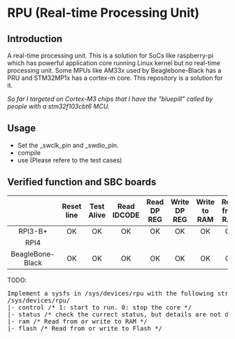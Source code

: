 # RPU (Real-time Processing Unit)

## Introduction
A real-time processing unit. This is a solution for SoCs like raspberry-pi which has powerful application core running Linux kernel but no real-time processing unit. Some MPUs like AM33x used by Beaglebone-Black has a PRU and STM32MP1x has a cortex-m core. This repository is a solution for it. 

*So far I targeted on Cortex-M3 chips that I have the "bluepill" called by people with a stm32f103cbt6 MCU.*

## Usage
- Set the _swclk_pin and _swdio_pin. 
- compile
- use (Please refere to the test cases)

## Verified function and SBC boards

|     | Reset line | Test Alive | Read IDCODE | Read DP REG | Write DP REG | Write to RAM | Read from RAM | Write to Flash | Read from Flash | Erase entire Flash |
| :-: | :-: | :-: | :-: | :-: | :-: | :-: | :-: | :-: | :-: | :-: |
| RPI3-B+ | OK | OK | OK | OK | OK | OK | OK | OK | OK | OK |
| RPI4 |
| BeagleBone-Black | OK | OK | OK | OK | OK | OK | OK | OK | OK | OK |

TODO:
<pre>
Implement a sysfs in /sys/devices/rpu with the following structure
/sys/devices/rpu/
|- control /* 1: start to run. 0: stop the core */
|- status /* check the currect status, but details are not decided yet */
|- ram /* Read from or write to RAM */
|- flash /* Read from or write to Flash */
</pre>